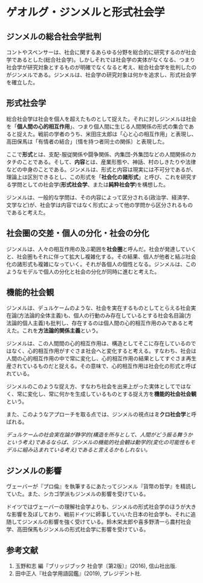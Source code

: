 # ゲオルグ・ジンメルと形式社会学

## ジンメルの総合社会学批判

コントやスペンサーは、社会に関するあらゆる分野を総合的に研究するのが社会学であるとした(総合社会学)。しかしそれでは社会学の実体がなくなる、つまり社会学が研究対象とするものが明確でなくなると考え、総合社会学を批判したのがジンメルである。ジンメルは、社会学の研究対象は何かを追求し、形式社会学を確立した。

## 形式社会学

総合社会学は社会を個人を超えたものとして捉えた。それに対しジンメルは社会を「**個人間の心的相互作用**」、つまり個人間に生じる人間関係の形式の集合であると捉えた。戦前の学者のうち、米田庄太郎は「心と心の相互作用」と表現し、高田保馬は「有情者の結合」〔情を持つ者同士の関係〕と表現した。

ここで**形式**とは、支配-服従関係や闘争関係、内集団-外集団などの人間関係のカタチのことである。そして、**内容**とは、産業形態や、神話、村のしきたりや法律などの中身のことである。ジンメルは、形式と内容は現実には不可分であるが、理論上は区別できるとし、この形式を「**社会化の諸形式**」と呼び、これを研究する学問としての社会学(**形式社会学**、または**純粋社会学**)を構想した。

ジンメルは、一般的な学問は、その内容によって区分される(政治学、経済学、文学など)が、社会学は内容ではなく形式によって他の学問から区分されるものであると考えた。

## 社会圏の交差・個人の分化・社会の分化

ジンメルは、人々の相互作用の及ぶ範囲を**社会圏**と呼んだ。社会が発達していくと、社会圏もそれに伴って拡大し複雑化する。その結果、個人が他者と結ぶ社会化の諸形式も複雑になっていく。それが各個人の個性となる。ジンメルは、このようなモデルで個人の分化と社会の分化が同時に進むと考えた。

## 機能的社会観

ジンメルは、デュルケームのような、社会を実在するものとしてとらえる社会実在論(方法論的全体主義)も、個人の行動のみ存在しているとする社会名目論(方法論的個人主義)も批判し、存在するのは個人間の心的相互作用のみであると考えた。これを**方法論的関係主義**という。

ジンメルは、この人間間の心的相互作用は、構造としてそこに存在しているのではなく、心的相互作用がすぐさま社会へと変化すると考える。すなわち、社会は人間の心的相互作用の中で常に変化し、心的相互作用の結果としてすぐさま再生産されているものだと捉える。その意味で、心的相互作用は社会化の形式と呼ばれている。

ジンメルのこのような捉え方、すなわち社会を出来上がった実体としてではなく、常に変化し、常に何かを生成しているものとする捉え方を**機能的社会社会観**という。

また、このようなアプローチを取る点では、ジンメルの視点は**ミクロ社会学**と呼ばれる。

*デュルケームの社会実在論が静学的(構造を所与として、人間がどう振る舞うかという考え)であるならば、ジンメルの機能的社会観は動学的(変化の可能性もモデルに組み込まれている考え)であると言えるかもしれない。*

## ジンメルの影響

ヴェーバーが『プロ倫』を執筆するにあたってジンメル『貨幣の哲学』を精読していた。また、シカゴ学派もジンメルの影響を受けている。

ドイツではヴェーバーの理解社会学よりも、ジンメルの形式社会学のほうが大きな影響を及ぼしており、戦前ドイツに師事していいた日本の社会学も、それに追随してジンメルの影響を強く受けている。鈴木栄太郎や喜多野清一ら農村社会学、高田保馬もジンメルの形式社会学に影響を受けている。

## 参考文献

1. 玉野和志 編『ブリッジブック 社会学〔第2版〕』(2016), 信山社出版.
2. 田中正人『社会学用語図鑑』(2019), プレジデント社.
